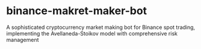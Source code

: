 # binance-makret-maker-bot
A sophisticated cryptocurrency market making bot for Binance spot trading, implementing the Avellaneda-Stoikov model with comprehensive risk management
